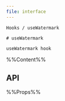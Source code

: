 ```yaml
---
file: interface
---
```


`````
Hooks / useWatermark

# useWatermark

useWatermark hook

`````

%%Content%%

## API

%%Props%%
